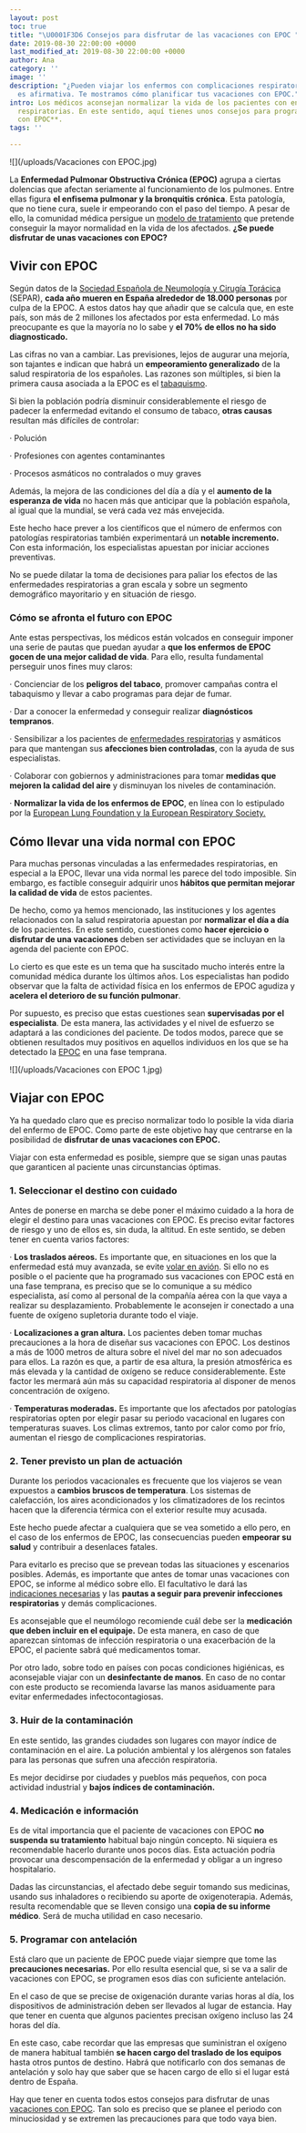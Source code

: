 ```yaml
---
layout: post
toc: true
title: "\U0001F3D6️ Consejos para disfrutar de las vacaciones con EPOC "
date: 2019-08-30 22:00:00 +0000
last_modified_at: 2019-08-30 22:00:00 +0000
author: Ana
category: ''
image: ''
description: "¿Pueden viajar los enfermos con complicaciones respiratorias? La respuesta
  es afirmativa. Te mostramos cómo planificar tus vacaciones con EPOC."
intro: Los médicos aconsejan normalizar la vida de los pacientes con enfermedades
  respiratorias. En este sentido, aquí tienes unos consejos para programar tus **vacaciones
  con EPOC**.
tags: ''

---
```

![](/uploads/Vacaciones con EPOC.jpg)

La **Enfermedad Pulmonar Obstructiva Crónica (EPOC)** agrupa a ciertas dolencias que afectan seriamente al funcionamiento de los pulmones. Entre ellas figura **el enfisema pulmonar y la bronquitis crónica**. Esta patología, que no tiene cura, suele ir empeorando con el paso del tiempo. A pesar de ello, la comunidad médica persigue un [modelo de tratamiento](https://issuu.com/separ/docs/guia_gesepoc_2017) que pretende conseguir la mayor normalidad en la vida de los afectados. **¿Se puede disfrutar de unas vacaciones con EPOC?**

## Vivir con EPOC

Según datos de la [Sociedad Española de Neumología y Cirugía Torácica](https://www.separ.es/?q=node/627) (SEPAR), **cada año mueren en España alrededor de 18.000 personas** por culpa de la EPOC. A estos datos hay que añadir que se calcula que, en este país, son más de 2 millones los afectados por esta enfermedad. Lo más preocupante es que la mayoría no lo sabe y **el 70% de ellos no ha sido diagnosticado.**

Las cifras no van a cambiar. Las previsiones, lejos de augurar una mejoría, son tajantes e indican que habrá un **empeoramiento generalizado** de la salud respiratoria de los españoles. Las razones son múltiples, si bien la primera causa asociada a la EPOC es el [tabaquismo](https://www.kernpharma.com/es/blog/epoc-la-enfermedad-del-fumador).

Si bien la población podría disminuir considerablemente el riesgo de padecer la enfermedad evitando el consumo de tabaco, **otras causas** resultan más difíciles de controlar:

· Polución

· Profesiones con agentes contaminantes

· Procesos asmáticos no contralados o muy graves

Además, la mejora de las condiciones del día a día y el **aumento de la esperanza de vida** no hacen más que anticipar que la población española, al igual que la mundial, se verá cada vez más envejecida.

Este hecho hace prever a los científicos que el número de enfermos con patologías respiratorias también experimentará un **notable incremento.** Con esta información, los especialistas apuestan por iniciar acciones preventivas.

No se puede dilatar la toma de decisiones para paliar los efectos de las enfermedades respiratorias a gran escala y sobre un segmento demográfico mayoritario y en situación de riesgo.

### Cómo se afronta el futuro con EPOC

Ante estas perspectivas, los médicos están volcados en conseguir imponer una serie de pautas que puedan ayudar a **que los enfermos de EPOC gocen de una mejor calidad de vida**. Para ello, resulta fundamental perseguir unos fines muy claros:

· Concienciar de los **peligros del tabaco**, promover campañas contra el tabaquismo y llevar a cabo programas para dejar de fumar.

· Dar a conocer la enfermedad y conseguir realizar **diagnósticos tempranos**.

· Sensibilizar a los pacientes de [enfermedades respiratorias](https://zenseiapp.com/salud%20respiratoria/zensei-app-enfermedades-respiratorias/) y asmáticos para que mantengan sus **afecciones bien controladas**, con la ayuda de sus especialistas.

· Colaborar con gobiernos y administraciones para tomar **medidas que mejoren la calidad del aire** y disminuyan los niveles de contaminación.

· **Normalizar la vida de los enfermos de EPOC**, en línea con lo estipulado por la [European Lung Foundation y la European Respiratory Society.](https://www.europeanlung.org/assets/files/es/publications/well-with-copd-es.pdf)

## Cómo llevar una vida normal con EPOC

Para muchas personas vinculadas a las enfermedades respiratorias, en especial a la EPOC, llevar una vida normal les parece del todo imposible. Sin embargo, es factible conseguir adquirir unos **hábitos que permitan mejorar la calidad de vida** de estos pacientes.

De hecho, como ya hemos mencionado, las instituciones y los agentes relacionados con la salud respiratoria apuestan por **normalizar el día a día** de los pacientes. En este sentido, cuestiones como **hacer ejercicio o disfrutar de una vacaciones** deben ser actividades que se incluyan en la agenda del paciente con EPOC.

Lo cierto es que este es un tema que ha suscitado mucho interés entre la comunidad médica durante los últimos años. Los especialistas han podido observar que la falta de actividad física en los enfermos de EPOC agudiza y **acelera el deterioro de su función pulmonar**.

Por supuesto, es preciso que estas cuestiones sean **supervisadas por el especialista**. De esta manera, las actividades y el nivel de esfuerzo se adaptará a las condiciones del paciente. De todos modos, parece que se obtienen resultados muy positivos en aquellos individuos en los que se ha detectado la [EPOC](https://www.infobae.com/salud/2016/11/15/claves-para-entender-la-epoc-una-enfermedad-que-avanza-en-silencio/) en una fase temprana.

![](/uploads/Vacaciones con EPOC 1.jpg)

## Viajar con EPOC

Ya ha quedado claro que es preciso normalizar todo lo posible la vida diaria del enfermo de EPOC. Como parte de este objetivo hay que centrarse en la posibilidad de **disfrutar de unas vacaciones con EPOC.**

Viajar con esta enfermedad es posible, siempre que se sigan unas pautas que garanticen al paciente unas circunstancias óptimas.

### 1. Seleccionar el destino con cuidado

Antes de ponerse en marcha se debe poner el máximo cuidado a la hora de elegir el destino para unas vacaciones con EPOC. Es preciso evitar factores de riesgo y uno de ellos es, sin duda, la altitud. En este sentido, se deben tener en cuenta varios factores:

· **Los traslados aéreos.** Es importante que, en situaciones en los que la enfermedad está muy avanzada, se evite [volar en avión](https://www.in-pacient.es/question/puedo-viajar-en-avion-con-epoc/). Si ello no es posible o el paciente que ha programado sus vacaciones con EPOC está en una fase temprana, es preciso que se lo comunique a su médico especialista, así como al personal de la compañía aérea con la que vaya a realizar su desplazamiento. Probablemente le aconsejen ir conectado a una fuente de oxígeno supletoria durante todo el viaje.

· **Localizaciones a gran altura.** Los pacientes deben tomar muchas precauciones a la hora de diseñar sus vacaciones con EPOC. Los destinos a más de 1000 metros de altura sobre el nivel del mar no son adecuados para ellos. La razón es que, a partir de esa altura, la presión atmosférica es más elevada y la cantidad de oxígeno se reduce considerablemente. Este factor les mermará aún más su capacidad respiratoria al disponer de menos concentración de oxígeno.

· **Temperaturas moderadas.** Es importante que los afectados por patologías respiratorias opten por elegir pasar su periodo vacacional en lugares con temperaturas suaves. Los climas extremos, tanto por calor como por frío, aumentan el riesgo de complicaciones respiratorias.

### 2. Tener previsto un plan de actuación

Durante los periodos vacacionales es frecuente que los viajeros se vean expuestos a **cambios bruscos de temperatura**. Los sistemas de calefacción, los aires acondicionados y los climatizadores de los recintos hacen que la diferencia térmica con el exterior resulte muy acusada.

Este hecho puede afectar a cualquiera que se vea sometido a ello pero, en el caso de los enfermos de EPOC, las consecuencias pueden **empeorar su salud** y contribuir a desenlaces fatales.

Para evitarlo es preciso que se prevean todas las situaciones y escenarios posibles. Además, es importante que antes de tomar unas vacaciones con EPOC, se informe al médico sobre ello. El facultativo le dará las [indicaciones necesarias](https://www.hgc.es/es/pacientes-visitantes/consejos-salud/respiratorio/epoc) y las **pautas a seguir para prevenir infecciones respiratorias** y demás complicaciones.

Es aconsejable que el neumólogo recomiende cuál debe ser la **medicación que deben incluir en el equipaje.** De esta manera, en caso de que aparezcan síntomas de infección respiratoria o una exacerbación de la EPOC, el paciente sabrá qué medicamentos tomar.

Por otro lado, sobre todo en países con pocas condiciones higiénicas, es aconsejable viajar con un **desinfectante de manos**. En caso de no contar con este producto se recomienda lavarse las manos asiduamente para evitar enfermedades infectocontagiosas.

### 3. Huir de la contaminación

En este sentido, las grandes ciudades son lugares con mayor índice de contaminación en el aire. La polución ambiental y los alérgenos son fatales para las personas que sufren una afección respiratoria.

Es mejor decidirse por ciudades y pueblos más pequeños, con poca actividad industrial y **bajos índices de contaminación.**

### 4. Medicación e información

Es de vital importancia que el paciente de vacaciones con EPOC **no suspenda su tratamiento** habitual bajo ningún concepto. Ni siquiera es recomendable hacerlo durante unos pocos días. Esta actuación podría provocar una descompensación de la enfermedad y obligar a un ingreso hospitalario.

Dadas las circunstancias, el afectado debe seguir tomando sus medicinas, usando sus inhaladores o recibiendo su aporte de oxigenoterapia. Además, resulta recomendable que se lleven consigo una **copia de su informe médico**. Será de mucha utilidad en caso necesario.

### 5. Programar con antelación

Está claro que un paciente de EPOC puede viajar siempre que tome las **precauciones necesarias.** Por ello resulta esencial que, si se va a salir de vacaciones con EPOC, se programen esos días con suficiente antelación.

En el caso de que se precise de oxigenación durante varias horas al día, los dispositivos de administración deben ser llevados al lugar de estancia. Hay que tener en cuenta que algunos pacientes precisan oxígeno incluso las 24 horas del día.

En este caso, cabe recordar que las empresas que suministran el oxígeno de manera habitual también **se hacen cargo del traslado de los equipos** hasta otros puntos de destino. Habrá que notificarlo con dos semanas de antelación y solo hay que saber que se hacen cargo de ello si el lugar está dentro de España.

Hay que tener en cuenta todos estos consejos para disfrutar de unas [vacaciones con EPOC](https://www.eldiario.es/edcreativo/diario-salud/vida-sana/cosas-debes-tener-cuenta-EPOC-vacaciones_0_921108362.html). Tan solo es preciso que se planee el periodo con minuciosidad y se extremen las precauciones para que todo vaya bien.